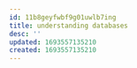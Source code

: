 ```yaml
---
id: 11b8geyfwbf9g01uwlb7ing
title: understanding databases
desc: ''
updated: 1693557135210
created: 1693557135210
---
```


